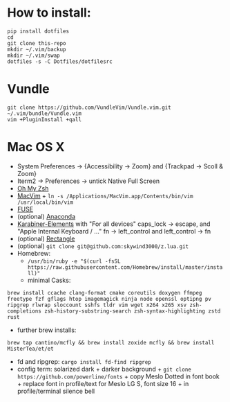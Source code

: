 # How to install:

    pip install dotfiles
    cd
    git clone this-repo
    mkdir ~/.vim/backup
    mkdir ~/.vim/swap
    dotfiles -s -C Dotfiles/dotfilesrc

# Vundle

    git clone https://github.com/VundleVim/Vundle.vim.git ~/.vim/bundle/Vundle.vim
    vim +PluginInstall +qall

# Mac OS X

 - System Preferences -> {Accessibility -> Zoom} and {Trackpad -> Scoll & Zoom}
 - Iterm2 -> Preferences -> untick Native Full Screen
 - [Oh My Zsh](https://github.com/robbyrussell/oh-my-zsh)
 - [MacVim](http://macvim-dev.github.io/macvim/) + `ln -s /Applications/MacVim.app/Contents/bin/vim /usr/local/bin/vim`
 - [FUSE](https://osxfuse.github.io/)
 - (optional) [Anaconda](https://www.anaconda.com/download/#macos)
 - [Karabiner-Elements](https://karabiner-elements.pqrs.org/) with "For all devices" caps_lock -> escape, and "Apple Internal Keyboard / ..." fn -> left_control and left_control -> fn
 - (optional) [Rectangle](https://rectangleapp.com/)
 - (optional) `git clone git@github.com:skywind3000/z.lua.git`
 - Homebrew:
   - `/usr/bin/ruby -e "$(curl -fsSL https://raw.githubusercontent.com/Homebrew/install/master/install)"`
   - minimal Casks:
```
brew install ccache clang-format cmake coreutils doxygen ffmpeg freetype fzf gflags htop imagemagick ninja node openssl optipng pv ripgrep rlwrap sloccount sshfs tldr vim wget x264 x265 xsv zsh-completions zsh-history-substring-search zsh-syntax-highlighting zstd rust
```
   - further brew installs:
```
brew tap cantino/mcfly && brew install zoxide mcfly && brew install MisterTea/et/et
```
 - fd and ripgrep: `cargo install fd-find ripgrep`
 - config term: solarized dark + darker background + `git clone https://github.com/powerline/fonts` + copy Meslo Dotted in font book + replace font in profile/text for Meslo LG S, font size 16 + in profile/terminal silence bell
